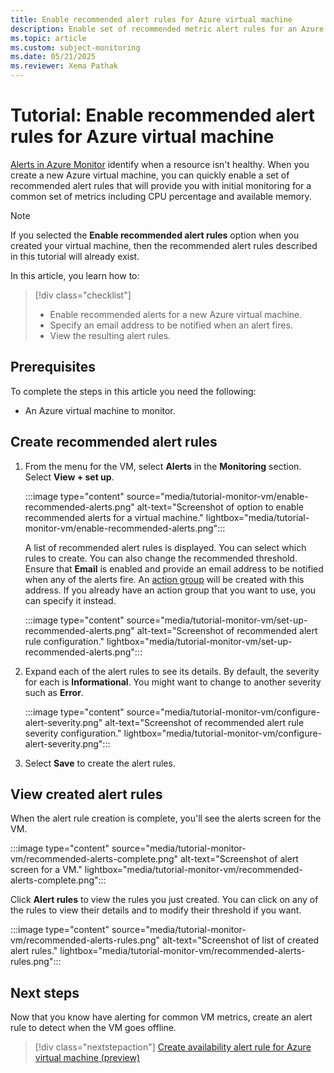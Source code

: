 ```yaml
---
title: Enable recommended alert rules for Azure virtual machine
description: Enable set of recommended metric alert rules for an Azure virtual machine.
ms.topic: article
ms.custom: subject-monitoring
ms.date: 05/21/2025
ms.reviewer: Xema Pathak
---
```


# Tutorial: Enable recommended alert rules for Azure virtual machine
[Alerts in Azure Monitor](../alerts/alerts-overview.md) identify when a resource isn't healthy. When you create a new Azure virtual machine, you can quickly enable a set of recommended alert rules that will provide you with initial monitoring for a common set of metrics including CPU percentage and available memory.

> [!NOTE]
> If you selected the **Enable recommended alert rules** option when you created your virtual machine, then the recommended alert rules described in this tutorial will already exist.

In this article, you learn how to:

> [!div class="checklist"]
> * Enable recommended alerts for a new Azure virtual machine.
> * Specify an email address to be notified when an alert fires.
> * View the resulting alert rules.

## Prerequisites
To complete the steps in this article you need the following: 

- An Azure virtual machine to monitor.

## Create recommended alert rules

1. From the menu for the VM, select **Alerts** in the **Monitoring** section. Select **View + set up**.

    :::image type="content" source="media/tutorial-monitor-vm/enable-recommended-alerts.png" alt-text="Screenshot of option to enable recommended alerts for a virtual machine." lightbox="media/tutorial-monitor-vm/enable-recommended-alerts.png":::

    A list of recommended alert rules is displayed. You can select which rules to create. You can also change the recommended threshold. Ensure that **Email** is enabled and provide an email address to be notified when any of the alerts fire. An [action group](../alerts/action-groups.md) will be created with this address. If you already have an action group that you want to use, you can specify it instead.

    :::image type="content" source="media/tutorial-monitor-vm/set-up-recommended-alerts.png" alt-text="Screenshot of recommended alert rule configuration." lightbox="media/tutorial-monitor-vm/set-up-recommended-alerts.png":::
1. Expand each of the alert rules to see its details. By default, the severity for each is **Informational**. You might want to change to another severity such as **Error**.

    :::image type="content" source="media/tutorial-monitor-vm/configure-alert-severity.png" alt-text="Screenshot of recommended alert rule severity configuration." lightbox="media/tutorial-monitor-vm/configure-alert-severity.png":::

1. Select **Save** to create the alert rules.

## View created alert rules

When the alert rule creation is complete, you'll see the alerts screen for the VM. 

:::image type="content" source="media/tutorial-monitor-vm/recommended-alerts-complete.png" alt-text="Screenshot of alert screen for a VM." lightbox="media/tutorial-monitor-vm/recommended-alerts-complete.png":::

Click **Alert rules** to view the rules you just created. You can click on any of the rules to view their details and to modify their threshold if you want.

:::image type="content" source="media/tutorial-monitor-vm/recommended-alerts-rules.png" alt-text="Screenshot of list of created alert rules." lightbox="media/tutorial-monitor-vm/recommended-alerts-rules.png":::


## Next steps
Now that you know have alerting for common VM metrics, create an alert rule to detect when the VM goes offline.

> [!div class="nextstepaction"]
> [Create availability alert rule for Azure virtual machine (preview)](tutorial-monitor-vm-alert-availability.md)

